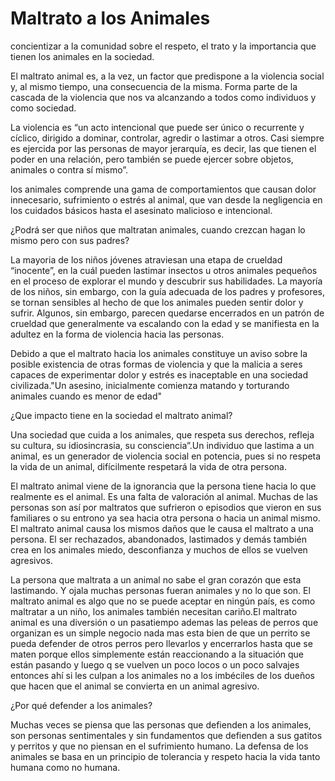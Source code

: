 # Maltrato a los Animales
concientizar a la comunidad sobre el respeto, el trato y la importancia que tienen los animales en la sociedad.

El maltrato animal es, a la vez, un factor que predispone a la violencia social y, al mismo tiempo, una consecuencia de la misma. Forma parte de la cascada de la violencia que nos va alcanzando a todos como individuos y como sociedad.

La violencia es “un acto intencional que puede ser único o recurrente y cíclico, dirigido a dominar, controlar, agredir o lastimar a otros. Casi siempre es ejercida por las personas de mayor jerarquía, es decir, las que tienen el poder en una relación, pero también se puede ejercer sobre objetos, animales o contra sí mismo”.

 los animales comprende una gama de comportamientos que causan dolor innecesario, sufrimiento o estrés al animal, que van desde la negligencia en los cuidados básicos hasta el asesinato malicioso e intencional.

¿Podrá ser que niños que maltratan animales, cuando crezcan hagan lo mismo pero con sus padres?

La mayoria de  los niños jóvenes atraviesan una etapa de crueldad “inocente”, en la cuál pueden lastimar insectos u otros animales pequeños en el proceso de explorar el mundo y descubrir sus habilidades. La mayoría de los niños, sin embargo, con la guía adecuada de los padres y profesores, se tornan sensibles al hecho de que los animales pueden sentir dolor y sufrir. Algunos, sin embargo, parecen quedarse encerrados en un patrón de crueldad que generalmente va escalando con la edad y se manifiesta en la adultez en la forma de violencia hacia las personas.

Debido a que el maltrato hacia los animales constituye un aviso sobre la posible existencia de otras formas de violencia y que la malicia a seres capaces de experimentar dolor y estrés es inaceptable en una sociedad civilizada."Un asesino, inicialmente comienza matando y torturando animales cuando es menor de edad"


¿Que impacto tiene en la sociedad el maltrato animal?

Una sociedad que cuida a los animales, que respeta sus derechos, refleja su cultura, su idiosincrasia, su consciencia”.Un individuo que lastima a un animal, es un generador de violencia social en potencia, pues si no respeta la vida de un animal, difícilmente respetará la vida de otra persona.

El maltrato animal viene de la ignorancia que la persona tiene hacia lo que realmente es el animal. Es una falta de valoración al animal. Muchas de las personas son así  por maltratos que sufrieron o episodios que vieron en sus familiares o su entrono ya sea hacia otra persona o hacia un animal mismo.
El maltrato animal causa los mismos daños que le causa el maltrato a una persona. El ser rechazados, abandonados, lastimados y demás también crea en los animales miedo, desconfianza y muchos de ellos se vuelven agresivos. 

La persona que maltrata a un animal no sabe el gran corazón que esta lastimando. Y ojala muchas personas fueran animales y no lo que son.  El maltrato animal es algo que no se puede aceptar en ningún país, es como maltratar a un niño, los animales también necesitan cariño.El maltrato  animal es una diversión o un pasatiempo ademas las peleas de perros que organizan es un simple negocio nada mas esta bien de que un perrito se pueda defender de otros perros pero llevarlos y encerrarlos hasta que se maten porque  ellos simplemente están reaccionando a la situación que están pasando y luego q se vuelven un poco locos o un poco salvajes entonces ahí si les culpan a los animales no a los imbéciles de los dueños que hacen que el animal se convierta en un animal agresivo.


¿Por qué defender a los animales?

Muchas veces se piensa que las personas que defienden a los animales, son personas sentimentales y sin fundamentos que defienden a sus gatitos y perritos y que no piensan en el sufrimiento humano.
La defensa de los animales se basa en un principio de tolerancia y respeto hacia la vida tanto humana como no humana.
